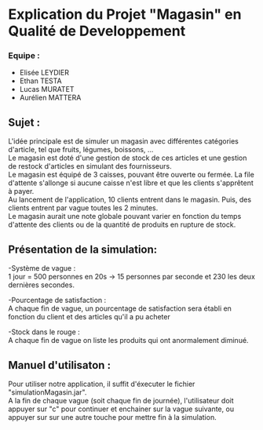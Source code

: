 # Explication du Projet "Magasin" en Qualité de Developpement

### Equipe :

- Elisée LEYDIER  
- Ethan TESTA  
- Lucas MURATET  
- Aurélien MATTERA  

## Sujet :  
L'idée principale est de simuler un magasin avec différentes catégories d'article, tel que fruits, légumes, boissons, ...  
Le magasin est doté d'une gestion de stock de ces articles et une gestion de restock d'articles en simulant des fournisseurs.  
Le magasin est équipé de 3 caisses, pouvant être ouverte ou fermée. La file d'attente s'allonge si aucune caisse n'est libre et que les clients s'apprêtent à payer.  
Au lancement de l'application, 10 clients entrent dans le magasin. Puis, des clients entrent par vague toutes les 2 minutes.  
Le magasin aurait une note globale pouvant varier en fonction du temps d'attente des clients ou  de la quantité de produits en rupture de stock.  

## Présentation de la simulation:

-Système de vague :  
1 jour = 500 personnes en 20s  -> 15 personnes par seconde et 230 les deux dernières secondes.

-Pourcentage de satisfaction :  
A chaque fin de vague, un pourcentage de satisfaction sera établi en fonction du client et des articles qu'il a pu acheter

-Stock dans le rouge :  
A chaque fin de vague on liste les produits qui ont anormalement diminué.  

## Manuel d'utilisaton :  

Pour utiliser notre application, il suffit d'éxecuter le fichier "simulationMagasin.jar".  
A la fin de chaque vague (soit chaque fin de journée), l'utilisateur doit appuyer sur "c" pour continuer et enchainer sur la vague suivante, ou appuyer sur sur une autre touche pour mettre fin à la simulation.
